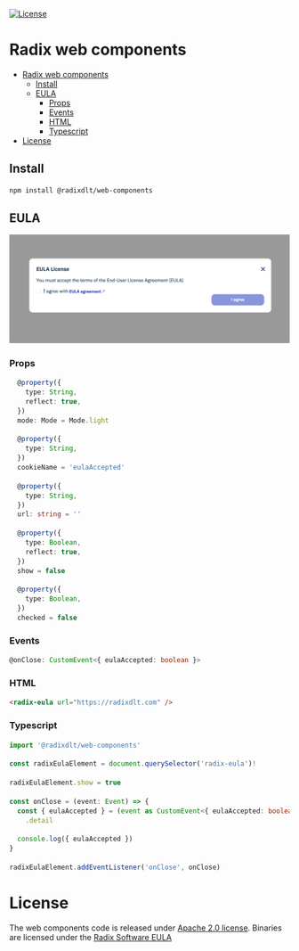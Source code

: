 [![License](https://img.shields.io/badge/License-Apache_2.0-blue.svg)](LICENSE)

# Radix web components

- [Radix web components](#radix-web-components)
  - [Install](#install)
  - [EULA](#eula)
    - [Props](#props)
    - [Events](#events)
    - [HTML](#html)
    - [Typescript](#typescript)
- [License](#license)

## Install

```bash
npm install @radixdlt/web-components
```

## EULA

![EULA](docs/eula.png)

### Props

```typescript
  @property({
    type: String,
    reflect: true,
  })
  mode: Mode = Mode.light

  @property({
    type: String,
  })
  cookieName = 'eulaAccepted'

  @property({
    type: String,
  })
  url: string = ''

  @property({
    type: Boolean,
    reflect: true,
  })
  show = false

  @property({
    type: Boolean,
  })
  checked = false
```

### Events

```typescript
@onClose: CustomEvent<{ eulaAccepted: boolean }>
```

### HTML

```html
<radix-eula url="https://radixdlt.com" />
```

### Typescript

```typescript
import '@radixdlt/web-components'

const radixEulaElement = document.querySelector('radix-eula')!

radixEulaElement.show = true

const onClose = (event: Event) => {
  const { eulaAccepted } = (event as CustomEvent<{ eulaAccepted: boolean }>)
    .detail

  console.log({ eulaAccepted })
}

radixEulaElement.addEventListener('onClose', onClose)
```

# License

The web components code is released under [Apache 2.0 license](LICENSE). Binaries are licensed under the [Radix Software EULA](http://www.radixdlt.com/terms/genericEULA)